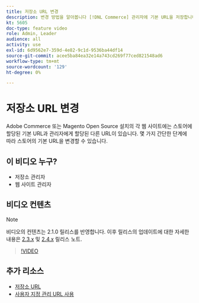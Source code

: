 ```yaml
---
title: 저장소 URL 변경
description: 변경 방법을 알아봅니다 [!DNL Commerce] 관리자에 기본 URL을 저장합니다.
kt: 5605
doc-type: feature video
role: Admin, Leader
audience: all
activity: use
exl-id: 6d9562e7-359d-4e82-9c1d-9536ba44df14
source-git-commit: acee5ba84ea32e14a743cd269f77ced821548ad6
workflow-type: tm+mt
source-wordcount: '129'
ht-degree: 0%

---
```


# 저장소 URL 변경

Adobe Commerce 또는 Magento Open Source 설치의 각 웹 사이트에는 스토어에 할당된 기본 URL과 관리자에게 할당된 다른 URL이 있습니다. 몇 가지 간단한 단계에 따라 스토어의 기본 URL을 변경할 수 있습니다.

## 이 비디오 누구?

- 저장소 관리자
- 웹 사이트 관리자

## 비디오 컨텐츠

>[!NOTE]
>
>비디오의 컨텐츠는 2.1.0 릴리스를 반영합니다. 이후 릴리스의 업데이트에 대한 자세한 내용은 [2.3.x](https://devdocs.magento.com/guides/v2.3/release-notes/bk-release-notes.html) 및 [2.4.x](https://devdocs.magento.com/guides/v2.4/release-notes/bk-release-notes.html) 릴리스 노트.

>[!VIDEO](https://video.tv.adobe.com/v/35488?quality=12&learn=on)

## 추가 리소스

- [저장소 URL](https://docs.magento.com/user-guide/stores/store-urls.html)
- [사용자 지정 관리 URL 사용](https://docs.magento.com/user-guide/stores/store-urls-custom-admin.html)
